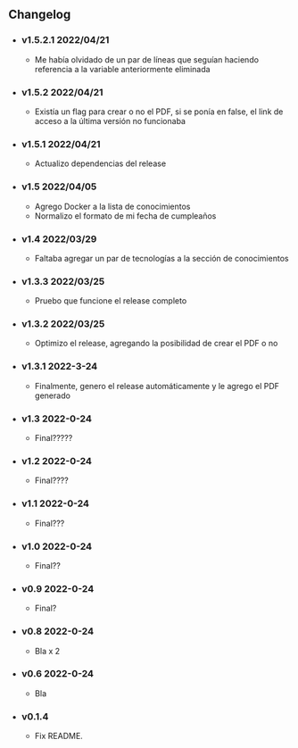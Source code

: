 ## Changelog

<!-- Version start @@ {"version": "v1.5.2.1", "release": "Fix release", "shouldCreateRelease": "true"} -->

- ### v1.5.2.1 2022/04/21

  - Me había olvidado de un par de líneas que seguían haciendo referencia a la variable anteriormente eliminada

  <!-- Version end -->

- ### v1.5.2 2022/04/21

  - Existía un flag para crear o no el PDF, si se ponía en false, el link de acceso a la última versión no funcionaba

- ### v1.5.1 2022/04/21

  - Actualizo dependencias del release

- ### v1.5 2022/04/05

  - Agrego Docker a la lista de conocimientos
  - Normalizo el formato de mi fecha de cumpleaños

- ### v1.4 2022/03/29

  - Faltaba agregar un par de tecnologías a la sección de conocimientos

- ### v1.3.3 2022/03/25

  - Pruebo que funcione el release completo

- ### v1.3.2 2022/03/25

  - Optimizo el release, agregando la posibilidad de crear el PDF o no

- ### v1.3.1 2022-3-24

  - Finalmente, genero el release automáticamente y le agrego el PDF generado

- ### v1.3 2022-0-24

  - Final?????

- ### v1.2 2022-0-24

  - Final????

- ### v1.1 2022-0-24

  - Final???

- ### v1.0 2022-0-24

  - Final??

- ### v0.9 2022-0-24

  - Final?

- ### v0.8 2022-0-24

  - Bla x 2

- ### v0.6 2022-0-24

  - Bla

- ### v0.1.4

  - Fix README.